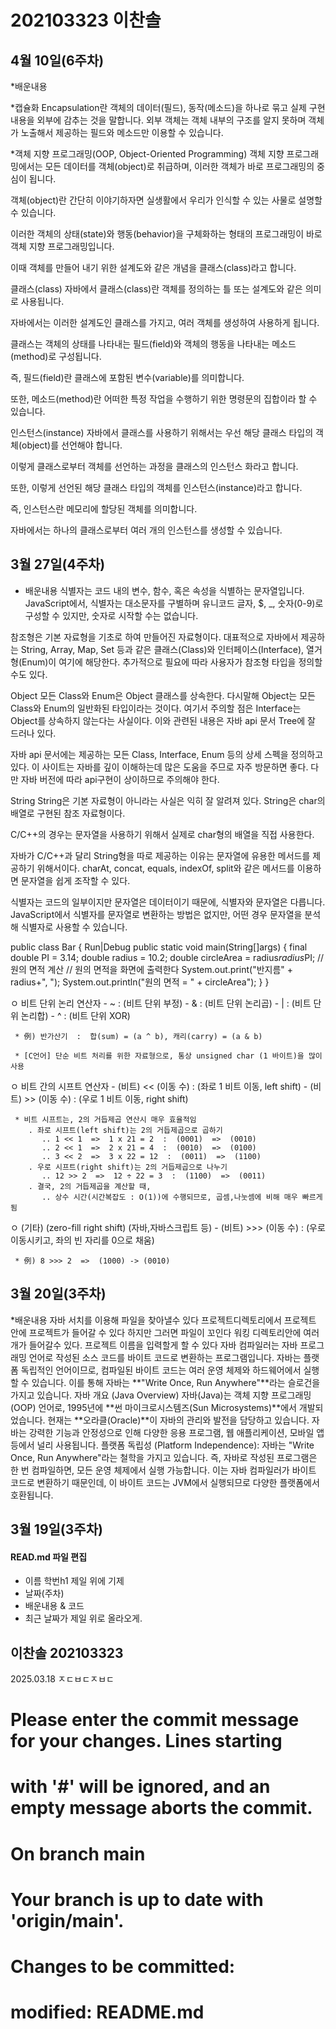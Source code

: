 # 202103323 이찬솔
## 4월 10일(6주차)
*배운내용

*캡슐화 Encapsulation란 객체의 데이터(필드), 동작(메소드)을 하나로 묶고 실제 구현 내용을 외부에 감추는 것을 말합니다. 외부 객체는 객체 내부의 구조를 알지 못하며 객체가 노출해서 제공하는 필드와 메소드만 이용할 수 있습니다.

*객체 지향 프로그래밍(OOP, Object-Oriented Programming)
객체 지향 프로그래밍에서는 모든 데이터를 객체(object)로 취급하며, 이러한 객체가 바로 프로그래밍의 중심이 됩니다.

 

객체(object)란 간단히 이야기하자면 실생활에서 우리가 인식할 수 있는 사물로 설명할 수 있습니다.

이러한 객체의 상태(state)와 행동(behavior)을 구체화하는 형태의 프로그래밍이 바로 객체 지향 프로그래밍입니다.

이때 객체를 만들어 내기 위한 설계도와 같은 개념을 클래스(class)라고 합니다.

클래스(class)
자바에서 클래스(class)란 객체를 정의하는 틀 또는 설계도와 같은 의미로 사용됩니다.

자바에서는 이러한 설계도인 클래스를 가지고, 여러 객체를 생성하여 사용하게 됩니다.

 

클래스는 객체의 상태를 나타내는 필드(field)와 객체의 행동을 나타내는 메소드(method)로 구성됩니다.

즉, 필드(field)란 클래스에 포함된 변수(variable)를 의미합니다.

또한, 메소드(method)란 어떠한 특정 작업을 수행하기 위한 명령문의 집합이라 할 수 있습니다.

인스턴스(instance)
자바에서 클래스를 사용하기 위해서는 우선 해당 클래스 타입의 객체(object)를 선언해야 합니다.

이렇게 클래스로부터 객체를 선언하는 과정을 클래스의 인스턴스 화라고 합니다.

또한, 이렇게 선언된 해당 클래스 타입의 객체를 인스턴스(instance)라고 합니다.

즉, 인스턴스란 메모리에 할당된 객체를 의미합니다.

 

자바에서는 하나의 클래스로부터 여러 개의 인스턴스를 생성할 수 있습니다.
## 3월 27일(4주차)
* 배운내용
식별자는 코드 내의 변수, 함수, 혹은 속성을 식별하는 문자열입니다.
JavaScript에서, 식별자는 대소문자를 구별하며 유니코드 글자, $, _, 숫자(0-9)로 구성할 수 있지만, 숫자로 시작할 수는 없습니다.

참조형은 기본 자료형을 기초로 하여 만들어진 자료형이다. 대표적으로 자바에서 제공하는 String, Array, Map, Set 등과 같은 클래스(Class)와 인터페이스(Interface), 열거형(Enum)이 여기에 해당한다. 추가적으로 필요에 따라 사용자가 참조형 타입을 정의할 수도 있다.

Object
모든 Class와 Enum은 Object 클래스를 상속한다. 다시말해 Object는 모든 Class와 Enum의 일반화된 타입이라는 것이다. 여기서 주의할 점은 Interface는 Object를 상속하지 않는다는 사실이다. 이와 관련된 내용은 자바 api 문서 Tree에 잘 드러나 있다.

자바 api 문서에는 제공하는 모든 Class, Interface, Enum 등의 상세 스펙을 정의하고 있다. 이 사이트는 자바를 깊이 이해하는데 많은 도움을 주므로 자주 방문하면 좋다. 다만 자바 버전에 따라 api구현이 상이하므로 주의해야 한다.

String
String은 기본 자료형이 아니라는 사실은 익히 잘 알려져 있다. String은 char의 배열로 구현된 참조 자료형이다.

C/C++의 경우는 문자열을 사용하기 위해서 실제로 char형의 배열을 직접 사용한다.

자바가 C/C++과 달리 String형을 따로 제공하는 이유는 문자열에 유용한 메서드를 제공하기 위해서이다. charAt, concat, equals, indexOf, split와 같은 메서드를 이용하면 문자열을 쉽게 조작할 수 있다.

식별자는 코드의 일부이지만 문자열은 데이터이기 때문에, 식별자와 문자열은 다릅니다. JavaScript에서 식별자를 문자열로 변환하는 방법은 없지만, 어떤 경우 문자열을 분석해 식별자로 사용할 수 있습니다.

public class Bar {
    Run|Debug
  public static void main(String[]args) {
    final double PI = 3.14;
    double radius = 10.2;
    double circleArea = radius*radius*PI; // 원의 면적 계산
    // 원의 면적을 화면에 출력한다
    System.out.print("반지름" + radius+", ");
    System.out.println("원의 면적 = " + circleArea");
  }
}

  ㅇ 비트 단위 논리 연산자 
     -  ~  :  (비트 단위 부정)
     -  &  :  (비트 단위 논리곱)
     -  |  :  (비트 단위 논리합)
     -  ^  :  (비트 단위 XOR)

     * 例) 반가산기  :  합(sum) = (a ^ b), 캐리(carry) = (a & b)

     * [C언어] 단순 비트 처리를 위한 자료형으로, 통상 unsigned char (1 바이트)을 많이 사용


  ㅇ 비트 간의 시프트 연산자
     - (비트) << (이동 수)  :  (좌로 1 비트 이동, left shift)
     - (비트) >> (이동 수)  :  (우로 1 비트 이동, right shift)

     * 비트 시프트는, 2의 거듭제곱 연산시 매우 효율적임
        . 좌로 시프트(left shift)는 2의 거듭제곱으로 곱하기
           .. 1 << 1  =>  1 x 21 = 2  :  (0001)  =>  (0010) 
           .. 2 << 1  =>  2 x 21 = 4  :  (0010)  =>  (0100)
           .. 3 << 2  =>  3 x 22 = 12  :  (0011)  =>  (1100)
        . 우로 시프트(right shift)는 2의 거듭제곱으로 나누기
           .. 12 >> 2  =>  12 ÷ 22 = 3  :  (1100)  =>  (0011)
        . 결국, 2의 거듭제곱을 계산할 때, 
           .. 상수 시간(시간복잡도 : O(1))에 수행되므로, 곱셈,나눗셈에 비해 매우 빠르게 됨 
 

  ㅇ (기타) (zero-fill right shift) (자바,자바스크립트 등)
     - (비트) >>> (이동 수)  :  (우로 이동시키고, 좌의 빈 자리를 0으로 채움)

     * 例) 8 >>> 2  =>  (1000) -> (0010)
## 3월 20일(3주차)
*배운내용 자바 서치를 이용해 파일을 찾아낼수 있다
프로젝트디렉토리에서 프로젝트 안에 프로젝트가 들어갈 수 있다 하지만 그러면 파일이 꼬인다
워킹 디렉토리안에 여러개가 들어갈수 있다. 
프로젝트 이름을 입력할게 할 수 있다
  자바 컴파일러는 자바 프로그래밍 언어로 작성된 소스 코드를 바이트 코드로 변환하는 프로그램입니다. 자바는 플랫폼 독립적인 언어이므로, 컴파일된 바이트 코드는 여러 운영 체제와 하드웨어에서 실행할 수 있습니다. 이를 통해 자바는 **"Write Once, Run Anywhere"**라는 슬로건을 가지고 있습니다.
  자바 개요 (Java Overview)
자바(Java)는 객체 지향 프로그래밍(OOP) 언어로, 1995년에 **썬 마이크로시스템즈(Sun Microsystems)**에서 개발되었습니다. 현재는 **오라클(Oracle)**이 자바의 관리와 발전을 담당하고 있습니다. 자바는 강력한 기능과 안정성으로 인해 다양한 응용 프로그램, 웹 애플리케이션, 모바일 앱 등에서 널리 사용됩니다.
플랫폼 독립성 (Platform Independence): 자바는 "Write Once, Run Anywhere"라는 철학을 가지고 있습니다. 즉, 자바로 작성된 프로그램은 한 번 컴파일하면, 모든 운영 체제에서 실행 가능합니다. 이는 자바 컴파일러가 바이트 코드로 변환하기 때문인데, 이 바이트 코드는 JVM에서 실행되므로 다양한 플랫폼에서 호환됩니다.
## 3월 19일(3주차)
#### READ.md 파일 편집
* 이름 학번h1 제일 위에 기제
* 날짜(주차)
* 배운내용 & 코드
* 최근 날짜가 제일 위로 올라오게.
## 이찬솔 202103323
2025.03.18
ㅈㄷㅂㄷㅈㅂㄷ

# Please enter the commit message for your changes. Lines starting
# with '#' will be ignored, and an empty message aborts the commit.
#
# On branch main
# Your branch is up to date with 'origin/main'.
#
# Changes to be committed:
#	modified:   README.md
#
